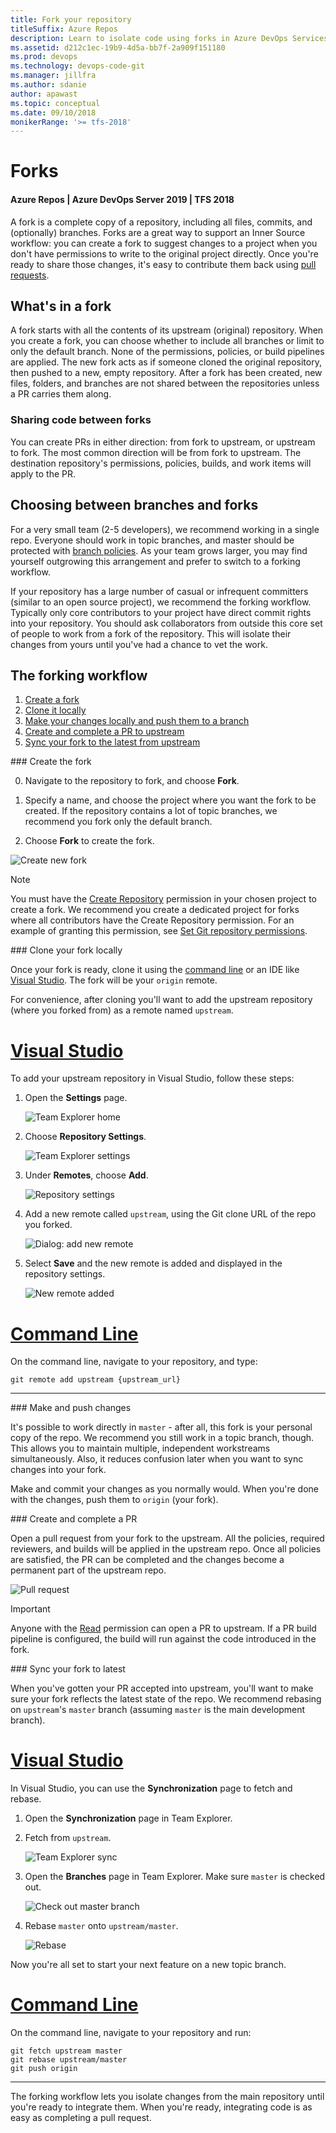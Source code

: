 ```yaml
---
title: Fork your repository
titleSuffix: Azure Repos
description: Learn to isolate code using forks in Azure DevOps Services & TFS
ms.assetid: d212c1ec-19b9-4d5a-bb7f-2a909f151180
ms.prod: devops
ms.technology: devops-code-git 
ms.manager: jillfra
ms.author: sdanie
author: apawast
ms.topic: conceptual
ms.date: 09/10/2018
monikerRange: '>= tfs-2018'
---
```



# Forks

#### Azure Repos | Azure DevOps Server 2019 | TFS 2018

A fork is a complete copy of a repository, including all files, commits, and (optionally) branches.
Forks are a great way to support an Inner Source workflow: you can create a
fork to suggest changes to a project when you don't have permissions to 
write to the original project directly.
Once you're ready to share those changes, it's easy to contribute them back using [pull requests](pull-requests-overview.md).

## What's in a fork

A fork starts with all the contents of its upstream (original) repository.
When you create a fork, you can choose whether to include all branches or limit to only the default branch.
None of the permissions, policies, or build pipelines are applied.
The new fork acts as if someone cloned the original repository, then pushed to a new, empty repository.
After a fork has been created, new files, folders, and branches are not shared between the repositories unless a PR carries them along.

### Sharing code between forks

You can create PRs in either direction: from fork to upstream, or upstream to fork.
The most common direction will be from fork to upstream.
The destination repository's permissions, policies, builds, and work items will apply to the PR.

## Choosing between branches and forks

For a very small team (2-5 developers), we recommend working in a single repo.
Everyone should work in topic branches, and master should be protected with [branch policies](branch-policies-overview.md).
As your team grows larger, you may find yourself outgrowing this arrangement and prefer to switch to a forking workflow.

If your repository has a large number of casual or infrequent committers (similar to an open source project), we recommend the forking workflow.
Typically only core contributors to your project have direct commit rights into your repository.
You should ask collaborators from outside this core set of people to work from a fork of the repository. 
This will isolate their changes from yours until you've had a chance to vet the work.

## The forking workflow

1. [Create a fork](#create-fork)
2. [Clone it locally](#clone-locally)
3. [Make your changes locally and push them to a branch](#push-changes)
4. [Create and complete a PR to upstream](#create-pr)
5. [Sync your fork to the latest from upstream](#sync-fork)

<a name="create-fork" />
### Create the fork

0. Navigate to the repository to fork, and choose **Fork**.

0. Specify a name, and choose the project where you want the fork to be created. If the repository contains a lot of topic branches, we recommend you fork only the default branch.

0. Choose **Fork** to create the fork.

![Create new fork](_img/forks/create-new-fork.png)

>[!NOTE]
> You must have the [Create Repository](../../organizations/security/permissions.md#git-repository-object-level) permission in your chosen project to create a fork.
> We recommend you create a dedicated project for forks where all contributors have the Create Repository permission. For an example of granting this permission, see [Set Git repository permissions](../../organizations/security/set-git-tfvc-repository-permissions.md#set-git-repository-permissions).

<a name="clone-locally" />
### Clone your fork locally

Once your fork is ready, clone it using the [command line](clone.md?tabs=command-line) or an IDE like [Visual Studio](clone.md).
The fork will be your `origin` remote.

For convenience, after cloning you'll want to add the upstream repository (where you forked from) as a remote named `upstream`.


# [Visual Studio](#tab/visual-studio)

To add your upstream repository in Visual Studio, follow these steps:

1. Open the **Settings** page.

   ![Team Explorer home](_img/forks/vs-te-home-settings.png)

2. Choose **Repository Settings**.

    ![Team Explorer settings](_img/forks/vs-te-settings.png)

3. Under **Remotes**, choose **Add**.

    ![Repository settings](_img/forks/vs-te-reposettings.png)

4. Add a new remote called `upstream`, using the Git clone URL of the repo you forked.

    ![Dialog: add new remote](_img/forks/vs-te-new-remote.png)

5. Select **Save** and the new remote is added and displayed in the repository settings.

    ![New remote added](_img/forks/vs-te-upstream-added.png)

# [Command Line](#tab/command-line)

On the command line, navigate to your repository, and type:

```git remote add upstream {upstream_url}```

---





<a name="push-changes" />
### Make and push changes

It's possible to work directly in `master` - after all, this fork is your personal copy of the repo.
We recommend you still work in a topic branch, though.
This allows you to maintain multiple, independent workstreams simultaneously.
Also, it reduces confusion later when you want to sync changes into your fork.

Make and commit your changes as you normally would.
When you're done with the changes, push them to `origin` (your fork).

<a name="create-pr" />
### Create and complete a PR

Open a pull request from your fork to the upstream.
All the policies, required reviewers, and builds will be applied in the upstream repo.
Once all policies are satisfied, the PR can be completed and the changes become a permanent part of the upstream repo.

![Pull request](_img/forks/cross-repo-pr.png)

>[!IMPORTANT]
>Anyone with the [Read](../../organizations/security/permissions.md#git-repository-object-level) permission can open a PR to upstream.
> If a PR build pipeline is configured, the build will run against the code introduced in the fork.

<a name="sync-fork" />
### Sync your fork to latest

When you've gotten your PR accepted into upstream, you'll want to make sure your fork reflects the latest state of the repo.
We recommend rebasing on `upstream`'s `master` branch (assuming `master` is the main development branch).

# [Visual Studio](#tab/visual-studio)

In Visual Studio, you can use the **Synchronization** page to fetch and rebase.

1. Open the **Synchronization** page in Team Explorer.

2. Fetch from `upstream`.

    ![Team Explorer sync](_img/forks/vs-te-sync.png)

3. Open the **Branches** page in Team Explorer. Make sure `master` is checked out.

    ![Check out master branch](_img/forks/vs-te-master-checked-out.png)

4. Rebase `master` onto `upstream/master`.

    ![Rebase](_img/forks/vs-te-rebase.png)

Now you're all set to start your next feature on a new topic branch.

# [Command Line](#tab/command-line)

On the command line, navigate to your repository and run:

```
git fetch upstream master
git rebase upstream/master
git push origin
```

---







The forking workflow lets you isolate changes from the main repository until you're ready to integrate them.
When you're ready, integrating code is as easy as completing a pull request.
